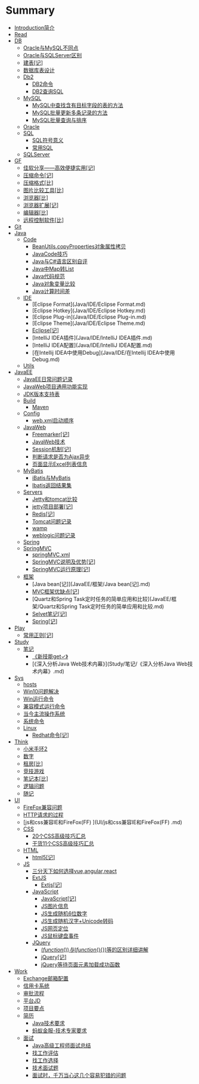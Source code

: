 ﻿# Summary

* [Introduction简介](README.md)
* [Read](Read.md)
* [DB](DB/README.md)
  * [Oracle与MySQL不同点](DB/Oracle与MySQL不同点.md)
  * [Oracle与SQLServer区别](DB/Oracle与SQLServer区别.md)
  * [建表[记]](DB/建表[记].md)
  * [数据库表设计](DB/数据库表设计.md)
  * [Db2](DB/Db2/README.md)
    * [DB2命令](DB/Db2/DB2命令.md)
    * [DB2查询SQL](DB/Db2/DB2查询SQL.md)
  * [MySQL](DB/MySQL/README.md)
    * [MySQL中查找含有目标字段的表的方法](DB/MySQL/MySQL中查找含有目标字段的表的方法.md)
    * [MySQL批量更新多条记录的方法](DB/MySQL/MySQL批量更新多条记录的方法.md)
    * [MySQL批量查询与排序](DB/MySQL/MySQL批量查询与排序.md)
  * [Oracle](DB/Oracle/README.md)
  * [SQL](DB/SQL/README.md)
    * [SQL符号意义](DB/SQL/SQL符号意义.md)
    * [常用SQL](DB/SQL/常用SQL.md)
  * [SQLServer](DB/SQLServer/README.md)
* [GF](GF/README.md)
  * [佳软分享——高效便捷实用[记]](GF/佳软分享——高效便捷实用[记].md)
  * [压缩命令[记]](GF/压缩命令[记].md)
  * [压缩格式[比]](GF/压缩格式[比].md)
  * [图片比较工具[比]](GF/图片比较工具[比].md)
  * [浏览器[比]](GF/浏览器[比].md)
  * [浏览器扩展[记]](GF/浏览器扩展[记].md)
  * [编辑器[比]](GF/编辑器[比].md)
  * [远程控制软件[比]](GF/远程控制软件[比].md)
* [Git](Git/README.md)
* [Java](Java/README.md)
  * [Code](Java/Code/README.md)
    * [BeanUtils.copyProperties对象属性拷贝](Java/Code/BeanUtils.copyProperties对象属性拷贝.md)
    * [JavaCode技巧](Java/Code/JavaCode技巧.md)
    * [Java与C#语言区别自评](Java/Code/Java与C#语言区别自评.md)
    * [Java中Map转List](Java/Code/Java中Map转List.md)
    * [Java代码规范](Java/Code/Java代码规范.md)
    * [Java对象变量比较](Java/Code/Java对象变量比较.md)
    * [Java计算时间差](Java/Code/Java计算时间差.md)
  * [IDE](Java/IDE/README.md)
    * [Eclipse Format](Java/IDE/Eclipse Format.md)
    * [Eclipse Hotkey](Java/IDE/Eclipse Hotkey.md)
    * [Eclipse Plug-in](Java/IDE/Eclipse Plug-in.md)
    * [Eclipse Theme](Java/IDE/Eclipse Theme.md)
    * [Eclipse[记]](Java/IDE/Eclipse[记].md)
    * [IntelliJ IDEA插件](Java/IDE/IntelliJ IDEA插件.md)
    * [IntelliJ IDEA配置](Java/IDE/IntelliJ IDEA配置.md)
    * [在Intellij IDEA中使用Debug](Java/IDE/在Intellij IDEA中使用Debug.md)
  * [Utils](Java/Utils/README.md)
* [JavaEE](JavaEE/README.md)
  * [JavaEE日常问题记录](JavaEE/JavaEE日常问题记录.md)
  * [JavaWeb项目通用功能实现](JavaEE/JavaWeb项目通用功能实现.md)
  * [JDK版本支持表](JavaEE/JDK版本支持表.md)
  * [Build](JavaEE/Build/README.md)
    * [Maven](JavaEE/Build/Maven.md)
  * [Config](JavaEE/Config/README.md)
    * [web.xml启动顺序](JavaEE/Config/web.xml启动顺序.md)
  * [JavaWeb](JavaEE/JavaWeb/README.md)
    * [Freemarker[记]](JavaEE/JavaWeb/Freemarker[记].md)
    * [JavaWeb技术](JavaEE/JavaWeb/JavaWeb技术.md)
    * [Session机制[记]](JavaEE/JavaWeb/Session机制[记].md)
    * [判断请求是否为Ajax异步](JavaEE/JavaWeb/判断请求是否为Ajax异步.md)
    * [页面显示Excel列表信息](JavaEE/JavaWeb/页面显示Excel列表信息.md)
  * [MyBatis](JavaEE/MyBatis/README.md)
    * [iBatis与MyBatis](JavaEE/MyBatis/iBatis与MyBatis.md)
    * [Ibatis返回结果集](JavaEE/MyBatis/Ibatis返回结果集.md)
  * [Servers](JavaEE/Servers/README.md)
    * [Jetty和tomcat比较](JavaEE/Servers/Jetty和tomcat比较.md)
    * [jetty项目部署[记]](JavaEE/Servers/jetty项目部署[记].md)
    * [Redis[记]](JavaEE/Servers/Redis[记].md)
    * [Tomcat问题记录](JavaEE/Servers/Tomcat问题记录.md)
    * [wamp](JavaEE/Servers/wamp.md)
    * [weblogic问题记录](JavaEE/Servers/weblogic问题记录.md)
  * [Spring](JavaEE/Spring/README.md)
  * [SpringMVC](JavaEE/SpringMVC/README.md)
    * [springMVC.xml](JavaEE/SpringMVC/springMVC.xml.md)
    * [SpringMVC说明及优势[记]](JavaEE/SpringMVC/SpringMVC说明及优势[记].md)
    * [SpringMVC运行原理[记]](JavaEE/SpringMVC/SpringMVC运行原理[记].md)
  * [框架](JavaEE/框架/README.md)
    * [Java bean[记]](JavaEE/框架/Java bean[记].md)
    * [MVC框架优缺点[记]](JavaEE/框架/MVC框架优缺点[记].md)
    * [Quartz和Spring Task定时任务的简单应用和比较](JavaEE/框架/Quartz和Spring Task定时任务的简单应用和比较.md)
    * [Selvet笔记[记]](JavaEE/框架/Selvet笔记[记].md)
    * [Spring[记]](JavaEE/框架/Spring[记].md)
* [Play](Play/README.md)
  * [常用正则[记]](Play/常用正则[记].md)
* [Study](Study/README.md)
  * [笔记](Study/笔记/README.md)
    * [《新技能get✓》](Study/笔记/《新技能get✓》.md)
    * [《深入分析Java Web技术内幕》](Study/笔记/《深入分析Java Web技术内幕》.md)
* [Sys](Sys/README.md)
  * [hosts](Sys/hosts.md)
  * [Win10问题解决](Sys/Win10问题解决.md)
  * [Win运行命令](Sys/Win运行命令.md)
  * [兼容模式运行命令](Sys/兼容模式运行命令.md)
  * [当今主流操作系统](Sys/当今主流操作系统.md)
  * [系统命令](Sys/系统命令.md)
  * [Linux](Sys/Linux/README.md)
    * [Redhat命令[记]](Sys/Linux/Redhat命令[记].md)
* [Think](Think/README.md)
  * [小米手环2](Think/小米手环2.md)
  * [数字](Think/数字.md)
  * [租房[比]](Think/租房[比].md)
  * [竞技游戏](Think/竞技游戏.md)
  * [笔记本[比]](Think/笔记本[比].md)
  * [逻辑问题](Think/逻辑问题.md)
  * [随记](Think/随记.md)
* [UI](UI/README.md)
  * [FireFox兼容问题](UI/FireFox兼容问题.md)
  * [HTTP请求的过程](UI/HTTP请求的过程.md)
  * [js和css兼容IE和FireFox(FF) ](UI/js和css兼容IE和FireFox(FF) .md)
  * [CSS](UI/CSS/README.md)
    * [20个CSS高级技巧汇总](UI/CSS/20个CSS高级技巧汇总.md)
    * [干货11个CSS高级技巧汇总](UI/CSS/干货11个CSS高级技巧汇总.md)
  * [HTML](UI/HTML/README.md)
    * [html5[记]](UI/HTML/html5[记].md)
  * [JS](UI/JS/README.md)
    * [三分天下如何选择vue,angular,react](UI/JS/三分天下如何选择vue,angular,react.pdf)
    * [ExtJS](UI/JS/ExtJS/README.md)
      * [Extjs[记]](UI/JS/ExtJS/Extjs[记].md)
    * [JavaScript](UI/JS/JavaScript/README.md)
      * [JavaScript[记]](UI/JS/JavaScript/JavaScript[记].md)
      * [JS图片信息](UI/JS/JavaScript/JS图片信息.md)
      * [JS生成随机6位数字](UI/JS/JavaScript/JS生成随机6位数字.md)
      * [JS生成随机汉字+Unicode转码](UI/JS/JavaScript/JS生成随机汉字+Unicode转码.md)
      * [JS网页定位](UI/JS/JavaScript/JS网页定位.md)
      * [JS鼠标键盘事件](UI/JS/JavaScript/JS鼠标键盘事件.md)
    * [JQuery](UI/JS/JQuery/README.md)
      * [$(function(){})与(function($){})等的区别详细讲解](UI/JS/JQuery/$(function(){})与(function($){})等的区别详细讲解.md)
      * [jQuery[记]](UI/JS/JQuery/jQuery[记].md)
      * [jQuery等待页面元素加载成功函数](UI/JS/JQuery/jQuery等待页面元素加载成功函数.md)
* [Work](Work/README.md)
  * [Exchange邮箱配置](Work/Exchange邮箱配置.md)
  * [信用卡系统](Work/信用卡系统.md)
  * [审批流程](Work/审批流程.md)
  * [平台JD](Work/平台JD.md)
  * [项目要点](Work/项目要点.md)
  * [简历](Work/简历/README.md)
    * [Java技术要求](Work/简历/Java技术要求.md)
    * [蚂蚁金服-技术专家要求](Work/简历/蚂蚁金服-技术专家要求.md)
  * [面试](Work/面试/README.md)
    * [Java高级工程师面试总结](Work/面试/Java高级工程师面试总结.md)
    * [找工作评估](Work/面试/找工作评估.md)
    * [找工作选择](Work/面试/找工作选择.md)
    * [技术面试题](Work/面试/技术面试题.md)
    * [面试时，千万当心这几个容易犯错的问题](Work/面试/面试时，千万当心这几个容易犯错的问题.md)
